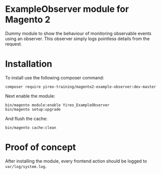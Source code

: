 # ExampleObserver module for Magento 2
Dummy module to show the behaviour of monitoring observable events using an observer. This observer simply logs pointless details from the request.

# Installation
To install use the following composer command:

    composer require yireo-training/magento2-example-observer:dev-master

Next enable the module:

    bin/magento module:enable Yireo_ExampleObserver
    bin/magento setup:upgrade
    
And flush the cache:

    bin/magento cache:clean

# Proof of concept
After installing the module, every frontend action should be logged to `var/log/system.log`.
